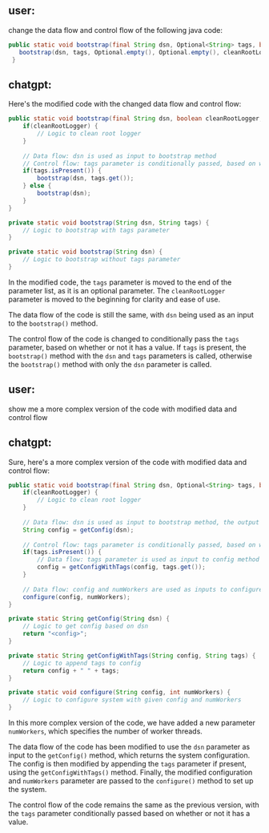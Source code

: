

## user: 

change the data flow and control flow of the following java code:
 ```java
public static void bootstrap(final String dsn, Optional<String> tags, boolean cleanRootLogger) {
    bootstrap(dsn, tags, Optional.empty(), Optional.empty(), cleanRootLogger);
  }
```



## chatgpt: 

Here's the modified code with the changed data flow and control flow:

```java
public static void bootstrap(final String dsn, boolean cleanRootLogger, Optional<String> tags) {
    if(cleanRootLogger) {
        // Logic to clean root logger
    }
    
    // Data flow: dsn is used as input to bootstrap method
    // Control flow: tags parameter is conditionally passed, based on whether it has a value
    if(tags.isPresent()) {
        bootstrap(dsn, tags.get());
    } else {
        bootstrap(dsn);
    }
}

private static void bootstrap(String dsn, String tags) {
    // Logic to bootstrap with tags parameter
}

private static void bootstrap(String dsn) {
    // Logic to bootstrap without tags parameter
}
```

In the modified code, the `tags` parameter is moved to the end of the parameter list, as it is an optional parameter. The `cleanRootLogger` parameter is moved to the beginning for clarity and ease of use. 

The data flow of the code is still the same, with `dsn` being used as an input to the `bootstrap()` method. 

The control flow of the code is changed to conditionally pass the `tags` parameter, based on whether or not it has a value. If `tags` is present, the `bootstrap()` method with the `dsn` and `tags` parameters is called, otherwise the `bootstrap()` method with only the `dsn` parameter is called.

## user: 

show me a more complex version of the code with modified data and control flow

## chatgpt: 

Sure, here's a more complex version of the code with modified data and control flow:

```java
public static void bootstrap(final String dsn, Optional<String> tags, boolean cleanRootLogger, int numWorkers) {
    if(cleanRootLogger) {
        // Logic to clean root logger
    }
    
    // Data flow: dsn is used as input to bootstrap method, the output is used as input to config method
    String config = getConfig(dsn);
    
    // Control flow: tags parameter is conditionally passed, based on whether it has a value
    if(tags.isPresent()) {
        // Data flow: tags parameter is used as input to config method
        config = getConfigWithTags(config, tags.get());
    }
    
    // Data flow: config and numWorkers are used as inputs to configure method
    configure(config, numWorkers);
}

private static String getConfig(String dsn) {
    // Logic to get config based on dsn
    return "<config>";
}

private static String getConfigWithTags(String config, String tags) {
    // Logic to append tags to config
    return config + " " + tags;
}

private static void configure(String config, int numWorkers) {
    // Logic to configure system with given config and numWorkers
}
```

In this more complex version of the code, we have added a new parameter `numWorkers`, which specifies the number of worker threads. 

The data flow of the code has been modified to use the `dsn` parameter as input to the `getConfig()` method, which returns the system configuration. The config is then modified by appending the `tags` parameter if present, using the `getConfigWithTags()` method. Finally, the modified configuration and `numWorkers` parameter are passed to the `configure()` method to set up the system.

The control flow of the code remains the same as the previous version, with the `tags` parameter conditionally passed based on whether or not it has a value.